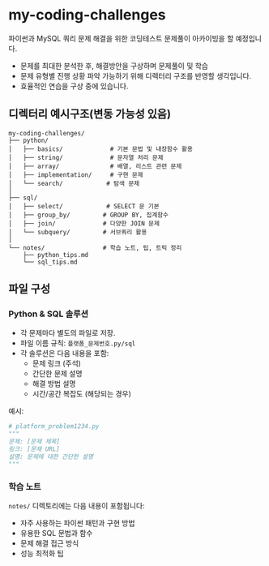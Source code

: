 # my-coding-challenges

파이썬과 MySQL 쿼리 문제 해결을 위한 코딩테스트 문제풀이 아카이빙을 할 예정입니다.

- 문제를 최대한 분석한 후, 해결방안을 구상하며 문제풀이 및 학습 
- 문제 유형별 진행 상황 파악 가능하기 위해 디렉터리 구조를 반영할 생각입니다.
- 효율적인 연습을 구상 중에 있습니다.


## 디렉터리 예시구조(변동 가능성 있음)
```
my-coding-challenges/
├── python/
│   ├── basics/             # 기본 문법 및 내장함수 활용
│   ├── string/             # 문자열 처리 문제
│   ├── array/              # 배열, 리스트 관련 문제
│   ├── implementation/     # 구현 문제
│   └── search/            # 탐색 문제
│
├── sql/
│   ├── select/            # SELECT 문 기본
│   ├── group_by/         # GROUP BY, 집계함수
│   ├── join/             # 다양한 JOIN 문제
│   └── subquery/         # 서브쿼리 활용
│
└── notes/                # 학습 노트, 팁, 트릭 정리
    ├── python_tips.md
    └── sql_tips.md
```

## 파일 구성

### Python & SQL 솔루션
- 각 문제마다 별도의 파일로 저장.
- 파일 이름 규칙: `플랫폼_문제번호.py/sql`
- 각 솔루션은 다음 내용을 포함:
  - 문제 링크 (주석)
  - 간단한 문제 설명
  - 해결 방법 설명
  - 시간/공간 복잡도 (해당되는 경우)

예시:
```python
# platform_problem1234.py
"""
문제: [문제 제목]
링크: [문제 URL]
설명: 문제에 대한 간단한 설명
"""
```

### 학습 노트
`notes/` 디렉토리에는 다음 내용이 포함됩니다:
- 자주 사용하는 파이썬 패턴과 구현 방법
- 유용한 SQL 문법과 함수
- 문제 해결 접근 방식
- 성능 최적화 팁


